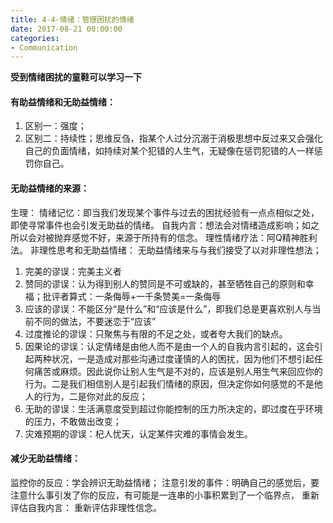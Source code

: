 ```yaml
---
title: 4-4-情绪：管理困扰的情绪
date: 2017-08-21 00:00:00
categories:
- Communication
---
```

**受到情绪困扰的童鞋可以学习一下**
#### 有助益情绪和无助益情绪：
1. 区别一：强度；
2. 区别二：持续性；思维反刍，指某个人过分沉溺于消极思想中反过来又会强化自己的负面情绪，如持续对某个犯错的人生气，无疑像在惩罚犯错的人一样惩罚你自己。
#### 无助益情绪的来源：
生理：
情绪记忆：即当我们发现某个事件与过去的困扰经验有一点点相似之处，即使寻常事件也会引发无助益的情绪。
自我内言：想法会对情绪造成影响；如之所以会对被抛弃感觉不好，来源于所持有的信念。
理性情绪疗法：阿Q精神胜利法。
非理性思考和无助益情绪：
无助益情绪来与与我们接受了以对非理性想法；
1. 完美的谬误：完美主义者
2. 赞同的谬误：认为得到别人的赞同是不可或缺的，甚至牺牲自己的原则和幸福；批评者算式：一条侮辱+一千条赞美=一条侮辱
3. 应该的谬误：不能区分“是什么”和“应该是什么”，即我们总是更喜欢别人与当前不同的做法，不要迷恋于“应该”
4. 过度推论的谬误：只聚焦与有限的不足之处，或者夸大我们的缺点。
5. 因果论的谬误：认定情绪是由他人而不是由一个人的自我内言引起的，这会引起两种状况，一是造成对那些沟通过度谨慎的人的困扰，因为他们不想引起任何痛苦或麻烦。因此说你让别人生气是不对的，应该是别人用生气来回应你的行为。二是我们相信别人是引起我们情绪的原因，但决定你如何感觉的不是他人的行为，二是你对此的反应；
6. 无助的谬误：生活满意度受到超过你能控制的压力所决定的，即过度在乎环境的压力，不敢做出改变；
7. 灾难预期的谬误：杞人忧天，认定某件灾难的事情会发生。
#### 减少无助益情绪：
监控你的反应：学会辨识无助益情绪；
注意引发的事件：明确自己的感觉后，要注意什么事引发了你的反应，有可能是一连串的小事积累到了一个临界点，
重新评估自我内言：
重新评估非理性信念。
